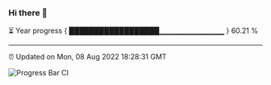 ### Hi there 👋

⏳ Year progress { ██████████████████▁▁▁▁▁▁▁▁▁▁▁▁ } 60.21 %

---

⏰ Updated on Mon, 08 Aug 2022 18:28:31 GMT

![Progress Bar CI](https://github.com/ZhaoGui/ZhaoGui/workflows/Progress%20Bar%20CI/badge.svg)
